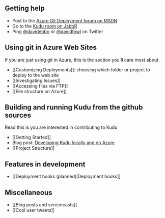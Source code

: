 ## Getting help

* Post to the [Azure Git Deployment forum on MSDN](http://social.msdn.microsoft.com/Forums/en-US/azuregit)
* Go to the [Kudu room on JabbR](http://jabbr.net/#/rooms/kudu)
* Ping [@davidebbo](https://twitter.com/davidebbo) or [@davidfowl](https://twitter.com/davidfowl) on Twitter


## Using git in Azure Web Sites

If you are just using git in Azure, this is the section you'll care most about.

* [[Customizing Deployments]]: choosing which folder or project to deploy to the web site
* [[Investigating Issues]]
* [[Accessing files via FTP]]
* [[File structure on Azure]]


## Building and running Kudu from the github sources

Read this is you are interested in contributing to Kudu

* [[Getting Started]]
* Blog post: [Developing Kudu locally and on Azure](http://blog.davidebbo.com/2012/06/developing-kudu-locally-and-on-azure.html)
* [[Project Structure]]


## Features in development

* [[Deployment hooks (planned)|Deployment hooks]]


## Miscellaneous

* [[Blog posts and screencasts]]
* [[Cool user tweets]]